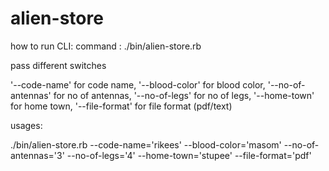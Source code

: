 alien-store
===========

how to run CLI:
 command : ./bin/alien-store.rb

 pass different switches

 '--code-name' for code name,
 '--blood-color' for blood color,
 '--no-of-antennas' for no of antennas,
 '--no-of-legs' for no of legs,
 '--home-town' for home town,
 '--file-format' for file format (pdf/text)


usages:

./bin/alien-store.rb --code-name='rikees' --blood-color='masom' --no-of-antennas='3' --no-of-legs='4' --home-town='stupee' --file-format='pdf'
